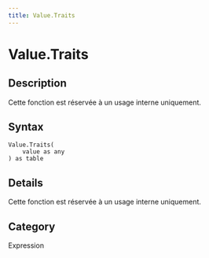 ```yaml
---
title: Value.Traits
---
```


# Value.Traits


## Description

Cette fonction est réservée à un usage interne uniquement.


## Syntax

```powerquery
Value.Traits(
    value as any
) as table
```


## Details

Cette fonction est réservée à un usage interne uniquement.



## Category
Expression
